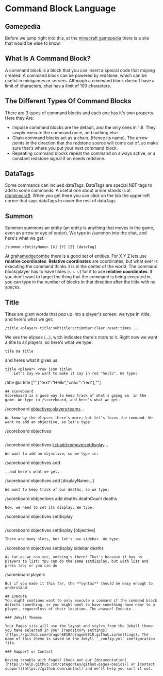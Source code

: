 # Command Block Language

## Gamepedia
Before we jump right into this, at the [minecraft gamepedia](https://minecraft.gamepedia.com/Command_Block) there is a site that would be wise to know.

## What Is A Command Block?
A command block is a block that you can insert a special code that mojang created. A command block can be powered by redstone, which can be useful in minigames or servers. Although a command block doesn't have a limit of characters, chat has a limit of 100 characters.

## The Different Types Of Command Blocks
There are 3 types of command blocks and each one has it's own property. Here they Are:
- Impulse command blocks are the default, and the only ones in 1.8. They simply execute the command once, and nothing else.
- Chain command blocks act as a chain. (Hence its name). The arrow points in the direction that the redstone source will    come out of, so make sure that's where you put your next command block. 
- Repeating command blocks repeat the command on always active, or a constant redstone signal if on needs redstone.

## DataTags
Some commands can inclued dataTags. DataTags are special NBT tags to add to some commands. A useful one about armor stands is at [digminecraft](https://www.digminecraft.com/data_tags/armor_stand.php). When you get there you can click on the tab the upper-left corner that says dataTags to cover the rest of dataTags.

## Summon
Summon summons an entity (an entity is anything that moves in the game, even an arrow or eye of ender). We type in /summon into the chat, and here's what we get:

```
/summon <EntityName> [X] [Y] [Z] [dataTag]
``` 
At [grahamedgecombe](https://minecraft-ids.grahamedgecombe.com/entities) there is a good set of entities.
For X Y Z lets use **relative coordinates**. **Relative coordinates** are coordinates, but what ever is executing the command thinks it is in the center of the world. The command block/player has to have tildes (~ ~ ~) for it to use **relative coordinates**. If you don't want to target the thing that the command is being executed in, you can type in the number of blocks in that direction after the tilde with no spaces.

## Title
Titles are giant words that pop up into a player's screen. we type in /title, and here's what we get:
```
/title <player> title:subtitle:actionbar:clear:reset:times...
```
We see the elipses (...), wich indicates there's more to it. Right now we want a title to all players, so here's what we type:
```
tile @a title
```
and heres what it gives us:

```
title <player> <raw json title>
```.Let's say we want to make it say in red "hello". We type:
 ```
 /title @a title ["",{"text":"Hello","color":"red"},""]
```.
## scoreboard
Scoreboard is a good way to keep track of what's going on  in the game. We type in /scoreboard, and here's what we get:
```
/scoreboard <objectives:players:teams>...
```
We know by the elipses there's more; but let's focus the command. We want to add an objective, so let's type
```
/scoreboard objectives
```, and here's what we get:
```
/scoreboard objectives <list:add:remove:setdisplay>...
```
We want to add an objective, so we type in:
```
/scoreboard objectives add
```
, and here's what we get:
```
/scoreboard objectives add <name> <criteriaType> [displayName...]
```.
We want to keep track of our deaths, so we type:
```
/scoreboard obbjectives add deaths deathCount deaths
```.
Now, we need to set its display. We type:
```
/scoreboard objectives setdisplay
```, and it gives us:
```
/scoreboard objectives setdisplay <slot> [objective]
```
There are many slots, but let's use sidebar. We type:
```
/scoreboard objectives setdisplay sidebar deaths
```.
As far as we can see, nothing's there! That's because it has no players to list! Ypu can do the same setdisplay, but with list and press tab; or you can do 
```
/scoreboard players
```,
But if you made it this far, the **syntax** should be easy enough to understand.

## Execute
You might somtimes want to only execute a command if the command block detects something, or you might want to have something have near to a player, regaurdless of their location. The anwser? Execute.

### Jekyll Themes

Your Pages site will use the layout and styles from the Jekyll theme you have selected in your [repository settings](https://github.com/dragon6810/dragon6810.github.io/settings). The name of this theme is saved in the Jekyll `_config.yml` configuration file.

### Support or Contact

Having trouble with Pages? Check out our [documentation](https://help.github.com/categories/github-pages-basics/) or [contact support](https://github.com/contact) and we’ll help you sort it out.
